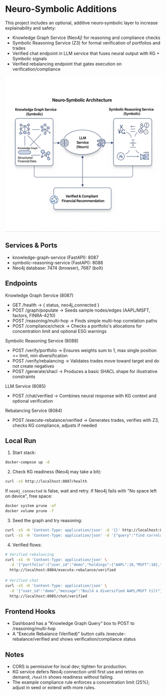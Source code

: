 # Neuro‑Symbolic Additions

This project includes an optional, additive neuro‑symbolic layer to increase explainability and safety:

- Knowledge Graph Service (Neo4j) for reasoning and compliance checks
- Symbolic Reasoning Service (Z3) for formal verification of portfolios and trades
- Verified chat endpoint in LLM service that fuses neural output with KG + Symbolic signals
- Verified rebalancing endpoint that gates execution on verification/compliance

![Neuro‑Symbolic Architecture](./neuro-symbolic-architecture.png)

## Services & Ports

- knowledge-graph-service (FastAPI): 8087
- symbolic-reasoning-service (FastAPI): 8088
- Neo4j database: 7474 (browser), 7687 (bolt)

## Endpoints

Knowledge Graph Service (8087)
- GET /health → { status, neo4j_connected }
- POST /graph/populate → Seeds sample nodes/edges (AAPL/MSFT, factors, FINRA-4210)
- POST /reasoning/multi-hop → Finds simple multi-hop correlation paths
- POST /compliance/check → Checks a portfolio's allocations for concentration limit and optional ESG warnings

Symbolic Reasoning Service (8088)
- POST /verify/portfolio → Ensures weights sum to 1, max single position <= limit, min diversification
- POST /verify/rebalancing → Validates trades move toward target and do not create negatives
- POST /generate/shacl → Produces a basic SHACL shape for illustrative constraints

LLM Service (8085)
- POST /chat/verified → Combines neural response with KG context and optional verification

Rebalancing Service (8084)
- POST /execute-rebalance/verified → Generates trades, verifies with Z3, checks KG compliance, adjusts if needed

## Local Run

1) Start stack:
```bash
docker-compose up -d
```
2) Check KG readiness (Neo4j may take a bit):
```bash
curl -sS http://localhost:8087/health
```
If `neo4j_connected` is false, wait and retry. If Neo4j fails with "No space left on device", free space:
```bash
docker system prune -af
docker volume prune -f
```
3) Seed the graph and try reasoning:
```bash
curl -sS -H 'Content-Type: application/json' -d '{}' http://localhost:8087/graph/populate
curl -sS -H 'Content-Type: application/json' -d '{"query":"find correlation paths for AAPL","max_hops":3}' http://localhost:8087/reasoning/multi-hop
```
4) Verified flows:
```bash
# Verified rebalancing
curl -sS -H 'Content-Type: application/json' \
  -d '{"portfolio":{"user_id":"demo","holdings":{"AAPL":10,"MSFT":10},"target_allocation":{"AAPL":0.6,"MSFT":0.4},"last_rebalanced":"2024-01-01T00:00:00Z"},"trigger_type":"strategic"}' \
  http://localhost:8084/execute-rebalance/verified

# Verified chat
curl -sS -H 'Content-Type: application/json' \
  -d '{"user_id":"demo","message":"Build a diversified AAPL/MSFT tilt"}' \
  http://localhost:8085/chat/verified
```

## Frontend Hooks

- Dashboard has a "Knowledge Graph Query" box to POST to /reasoning/multi-hop
- A "Execute Rebalance (Verified)" button calls /execute-rebalance/verified and shows verification/compliance status

## Notes

- CORS is permissive for local dev; tighten for production.
- KG service defers Neo4j connection until first use and retries on demand; `/health` shows readiness without failing.
- The example compliance rule enforces a concentration limit (25%); adjust in seed or extend with more rules.
